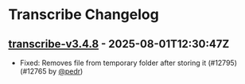 # Transcribe Changelog

## [transcribe-v3.4.8](https://github.com/laurent22/joplin/releases/tag/transcribe-v3.4.8) - 2025-08-01T12:30:47Z

- Fixed: Removes file from temporary folder after storing it (#12795) (#12765 by [@pedr](https://github.com/pedr))
